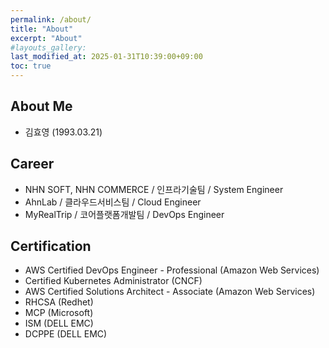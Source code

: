 ```yaml
---
permalink: /about/
title: "About"
excerpt: "About"
#layouts_gallery:
last_modified_at: 2025-01-31T10:39:00+09:00
toc: true
---
```


## About Me
* 김효영 (1993.03.21)

## Career
 * NHN SOFT, NHN COMMERCE  / 인프라기술팀 / System Engineer
 * AhnLab / 클라우드서비스팀 / Cloud Engineer
 * MyRealTrip / 코어플랫폼개발팀 / DevOps Engineer
 
## Certification 
 * AWS Certified DevOps Engineer - Professional (Amazon Web Services)
 * Certified Kubernetes Administrator (CNCF)
 * AWS Certified Solutions Architect - Associate (Amazon Web Services)
 * RHCSA (Redhet)
 * MCP (Microsoft)
 * ISM (DELL EMC)
 * DCPPE (DELL EMC)
